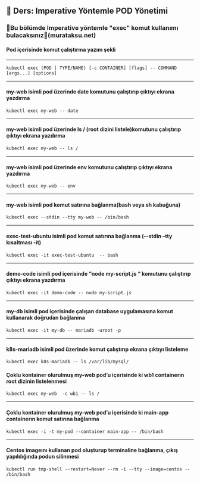 ## 🧑 Ders: Imperative Yöntemle POD Yönetimi

### 📗Bu bölümde Imperative yöntemle "exec" komut kullanımı bulacaksınız📗(murataksu.net)

#### Pod içerisinde komut çalıştırma yazım şekli
***
```
kubectl exec (POD | TYPE/NAME) [-c CONTAINER] [flags] -- COMMAND [args...] [options]
```
***
#### my-web isimli pod üzerinde date komutunu çalıştırıp çıktıyı ekrana yazdırma
```
kubectl exec my-web -- date
```
***
#### my-web isimli pod üzerinde ls / (root dizini listele)komutunu çalıştırıp çıktıyı ekrana yazdırma
```
kubectl exec my-web -- ls /
```
***
#### my-web isimli pod üzerinde env komutunu çalıştırıp çıktıyı ekrana yazdırma
```
kubectl exec my-web -- env
```
***
#### my-web isimli pod komut satırına bağlanma(bash veya sh kabuğuna)
```
kubectl exec --stdin --tty my-web -- /bin/bash
```
***
#### exec-test-ubuntu isimli pod komut satırına bağlanma (--stdin –tty kısaltması -it)
```
kubectl exec -it exec-test-ubuntu  -- bash
```
***
#### demo-code isimli pod içerisinde “node my-script.js “ komutunu çalıştırıp çıktıyı ekrana yazdırma
```
kubectl exec -it demo-code -- node my-script.js
```
***
#### my-db isimli pod içerisinde çalışan database uygulamasına komut kullanarak doğrudan bağlanma
```
kubectl exec -it my-db -- mariadb -uroot -p
```
***
#### k8s-mariadb isimli pod üzerinde komut çalıştırıp ekrana çıktıyı listeleme
```
kubectl exec k8s-mariadb -- ls /var/lib/mysql/
```
#### Çoklu kontainer olurulmuş my-web pod’u içerisinde ki wb1 containerın root dizinin listelenmesi
```
kubectl exec my-web  -c wb1 -- ls /
```
***
#### Çoklu kontainer olurulmuş my-web pod’u içerisinde ki main-app containerın komut satırına bağlanma
```
kubectl exec -i -t my-pod --container main-app -- /bin/bash
```
***
#### Centos imageını kullanan pod oluşturup terminaline bağlanma, çıkış yapıldığında podun silinmesi
```
kubectl run tmp-shell --restart=Never --rm -i --tty --image=centos -- /bin/bash
```
